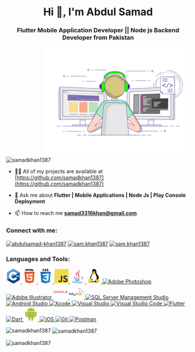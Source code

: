 <h1 align="center">Hi 👋, I'm Abdul Samad</h1>
<h3 align="center">Flutter Mobile Application Developer || Node js Backend Developer from Pakistan</h3>
<img align="right" alt="Coding" width="400" src="https://raw.githubusercontent.com/devSouvik/devSouvik/master/gif3.gif">

<p align="left"> <img src="https://komarev.com/ghpvc/?username=samadkhan1387&label=Profile%20views&color=0e75b6&style=flat" alt="samadkhan1387" /> </p>

- 👨‍💻 All of my projects are available at [https://github.com/samadkhan1387](https://github.com/samadkhan1387)

- 💬 Ask me about **Flutter | Mobile Applications | Node Js | Play Console Deployment**

- 📫 How to reach me **samad3316khan@gmail.com**


<h3 align="left">Connect with me:</h3>
<p align="left">
<a href="https://www.linkedin.com/in/abdulsamad-khan1387/" target="blank"><img align="center" src="https://raw.githubusercontent.com/rahuldkjain/github-profile-readme-generator/master/src/images/icons/Social/linked-in-alt.svg" alt="abdulsamad-khan1387" height="30" width="40" /></a>
<a href="https://www.facebook.com/sam.khan1387" target="blank"><img align="center" src="https://raw.githubusercontent.com/rahuldkjain/github-profile-readme-generator/master/src/images/icons/Social/facebook.svg" alt="sam.khan1387" height="30" width="40" /></a>
<a href="https://instagram.com/sam.khan1387" target="blank"><img align="center" src="https://raw.githubusercontent.com/rahuldkjain/github-profile-readme-generator/master/src/images/icons/Social/instagram.svg" alt="sam.khan1387" height="30" width="40" /></a>
</p>

<h3 align="left">Languages and Tools:</h3>
<p align="left">
  <a href="https://www.w3schools.com/cpp/" target="_blank" rel="noreferrer">
    <img src="https://raw.githubusercontent.com/devicons/devicon/master/icons/cplusplus/cplusplus-original.svg" alt="C++" width="40" height="40"/>
  </a>
  <a href="https://www.w3schools.com/html/" target="_blank" rel="noreferrer">
    <img src="https://raw.githubusercontent.com/devicons/devicon/master/icons/html5/html5-original-wordmark.svg" alt="HTML" width="40" height="40"/>
  </a>
  <a href="https://www.w3schools.com/css/" target="_blank" rel="noreferrer">
    <img src="https://raw.githubusercontent.com/devicons/devicon/master/icons/css3/css3-original-wordmark.svg" alt="CSS" width="40" height="40"/>
  </a>
  <a href="https://www.javascript.com/" target="_blank" rel="noreferrer">
    <img src="https://raw.githubusercontent.com/devicons/devicon/master/icons/javascript/javascript-original.svg" alt="JavaScript" width="40" height="40"/>
  </a>
  <a href="https://www.java.com" target="_blank" rel="noreferrer">
    <img src="https://raw.githubusercontent.com/devicons/devicon/master/icons/java/java-original.svg" alt="Java" width="40" height="40"/>
  </a>
  <a href="https://www.linux.org/" target="_blank" rel="noreferrer">
    <img src="https://raw.githubusercontent.com/devicons/devicon/master/icons/linux/linux-original.svg" alt="Linux" width="40" height="40"/>
  </a>
   <a href="https://www.adobe.com/products/photoshop.html" target="_blank" rel="noreferrer">
    <img src="https://upload.wikimedia.org/wikipedia/commons/a/af/Adobe_Photoshop_CC_icon.svg" alt="Adobe Photoshop" width="40" height="40"/>
  </a>
  <a href="https://www.adobe.com/products/illustrator.html" target="_blank" rel="noreferrer">
    <img src="https://www.vectorlogo.zone/logos/adobe_illustrator/adobe_illustrator-icon.svg" alt="Adobe Illustrator" width="40" height="40"/>
  </a>
   <a href="https://www.oracle.com/" target="_blank" rel="noreferrer"> 
    <img src="https://raw.githubusercontent.com/devicons/devicon/master/icons/oracle/oracle-original.svg" alt="oracle" width="40" height="40"/> 
  </a>
  <a href="https://www.mysql.com/" target="_blank" rel="noreferrer">
    <img src="https://raw.githubusercontent.com/devicons/devicon/master/icons/mysql/mysql-original-wordmark.svg" alt="MySQL" width="40" height="40"/>
  </a>
   <a href="https://learn.microsoft.com/en-us/sql/ssms/sql-server-management-studio-ssms" target="_blank" rel="noreferrer">
    <img src="https://www.svgrepo.com/show/303229/microsoft-sql-server-logo.svg" alt="SQL Server Management Studio" width="40" height="40"/>
  </a>
<a href="https://developer.android.com/studio" target="_blank" rel="noreferrer">
  <img src="https://developer.android.com/studio/images/studio-icon.svg" alt="Android Studio" width="40" height="40"/>
</a>
<a href="https://developer.apple.com/xcode/" target="_blank" rel="noreferrer">
  <img src="https://img.icons8.com/color/48/000000/xcode.png" alt="Xcode" width="40" height="40"/>
</a>
<a href="https://visualstudio.microsoft.com/" target="_blank" rel="noreferrer">
  <img src="https://img.icons8.com/color/48/000000/visual-studio--v2.png" alt="Visual Studio" width="40" height="40"/>
</a>
  <a href="https://code.visualstudio.com/" target="_blank" rel="noreferrer">
  <img src="https://img.icons8.com/fluency/48/000000/visual-studio-code-2019.png" alt="Visual Studio Code" width="40" height="40"/>
</a>
  <a href="https://flutter.dev/" target="_blank" rel="noreferrer">
    <img src="https://www.vectorlogo.zone/logos/flutterio/flutterio-icon.svg" alt="Flutter" width="40" height="40"/>
  </a>
  <a href="https://dart.dev/" target="_blank" rel="noreferrer">
    <img src="https://www.vectorlogo.zone/logos/dartlang/dartlang-icon.svg" alt="Dart" width="40" height="40"/>
  </a>
  <a href="https://developer.android.com" target="_blank" rel="noreferrer">
    <img src="https://raw.githubusercontent.com/devicons/devicon/master/icons/android/android-original.svg" alt="Android" width="40" height="40"/>
  </a>
  <a href="https://developer.apple.com/ios/" target="_blank" rel="noreferrer">
    <img src="https://www.vectorlogo.zone/logos/apple/apple-icon.svg" alt="iOS" width="40" height="40"/>
  </a>
  <a href="https://git-scm.com/" target="_blank" rel="noreferrer">
    <img src="https://www.vectorlogo.zone/logos/git-scm/git-scm-icon.svg" alt="Git" width="40" height="40"/>
  </a>
  <a href="https://postman.com" target="_blank" rel="noreferrer">
    <img src="https://www.vectorlogo.zone/logos/getpostman/getpostman-icon.svg" alt="Postman" width="40" height="40"/>
  </a>
</p>

<p><img align="left" src="https://github-readme-stats.vercel.app/api/top-langs?username=samadkhan1387&show_icons=true&locale=en&layout=compact" alt="samadkhan1387" /></p>

<p>&nbsp;<img align="center" src="https://github-readme-stats.vercel.app/api?username=samadkhan1387&show_icons=true&locale=en" alt="samadkhan1387" /></p>

<p><img align="center" src="https://github-readme-streak-stats.herokuapp.com/?user=samadkhan1387&" alt="samadkhan1387" /></p>
